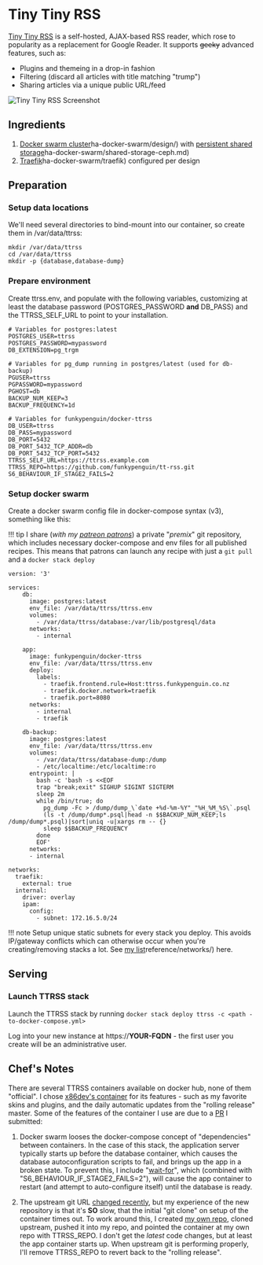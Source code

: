# Tiny Tiny RSS

[Tiny Tiny RSS](https://tt-rss.org/) is a self-hosted, AJAX-based RSS reader, which rose to popularity as a replacement for Google Reader. It supports ~~geeky~~ advanced features, such as:

* Plugins and themeing in a drop-in fashion
* Filtering (discard all articles with title matching "trump")
* Sharing articles via a unique public URL/feed

![Tiny Tiny RSS Screenshot](../images/tiny-tiny-rss.png)

## Ingredients

1. [Docker swarm cluster](https://geek-cookbook.funkypenguin.co.nz/)ha-docker-swarm/design/) with [persistent shared storage](https://geek-cookbook.funkypenguin.co.nz/)ha-docker-swarm/shared-storage-ceph.md)
2. [Traefik](https://geek-cookbook.funkypenguin.co.nz/)ha-docker-swarm/traefik) configured per design

## Preparation

### Setup data locations

We'll need several directories to bind-mount into our container, so create them in /var/data/ttrss:

```
mkdir /var/data/ttrss
cd /var/data/ttrss
mkdir -p {database,database-dump}
```

### Prepare environment

Create ttrss.env, and populate with the following variables, customizing at least the database password (POSTGRES_PASSWORD **and** DB_PASS) and the TTRSS_SELF_URL to point to your installation.

```
# Variables for postgres:latest
POSTGRES_USER=ttrss
POSTGRES_PASSWORD=mypassword
DB_EXTENSION=pg_trgm

# Variables for pg_dump running in postgres/latest (used for db-backup)
PGUSER=ttrss
PGPASSWORD=mypassword
PGHOST=db
BACKUP_NUM_KEEP=3
BACKUP_FREQUENCY=1d

# Variables for funkypenguin/docker-ttrss
DB_USER=ttrss
DB_PASS=mypassword
DB_PORT=5432
DB_PORT_5432_TCP_ADDR=db
DB_PORT_5432_TCP_PORT=5432
TTRSS_SELF_URL=https://ttrss.example.com
TTRSS_REPO=https://github.com/funkypenguin/tt-rss.git
S6_BEHAVIOUR_IF_STAGE2_FAILS=2
```

### Setup docker swarm

Create a docker swarm config file in docker-compose syntax (v3), something like this:

!!! tip
        I share (_with my [patreon patrons](https://www.patreon.com/funkypenguin)_) a private "_premix_" git repository, which includes necessary docker-compose and env files for all published recipes. This means that patrons can launch any recipe with just a ```git pull``` and a ```docker stack deploy``` 


```
version: '3'

services:
    db:
      image: postgres:latest
      env_file: /var/data/ttrss/ttrss.env
      volumes:
        - /var/data/ttrss/database:/var/lib/postgresql/data
      networks:
        - internal

    app:
      image: funkypenguin/docker-ttrss
      env_file: /var/data/ttrss/ttrss.env
      deploy:
        labels:
          - traefik.frontend.rule=Host:ttrss.funkypenguin.co.nz
          - traefik.docker.network=traefik
          - traefik.port=8080
      networks:
        - internal
        - traefik

    db-backup:
      image: postgres:latest
      env_file: /var/data/ttrss/ttrss.env
      volumes:
        - /var/data/ttrss/database-dump:/dump
        - /etc/localtime:/etc/localtime:ro
      entrypoint: |
        bash -c 'bash -s <<EOF
        trap "break;exit" SIGHUP SIGINT SIGTERM
        sleep 2m
        while /bin/true; do
          pg_dump -Fc > /dump/dump_\`date +%d-%m-%Y"_"%H_%M_%S\`.psql
          (ls -t /dump/dump*.psql|head -n $$BACKUP_NUM_KEEP;ls /dump/dump*.psql)|sort|uniq -u|xargs rm -- {}
          sleep $$BACKUP_FREQUENCY
        done
        EOF'
      networks:
      - internal

networks:
  traefik:
    external: true
  internal:
    driver: overlay
    ipam:
      config:
        - subnet: 172.16.5.0/24
```

!!! note
    Setup unique static subnets for every stack you deploy. This avoids IP/gateway conflicts which can otherwise occur when you're creating/removing stacks a lot. See [my list](https://geek-cookbook.funkypenguin.co.nz/)reference/networks/) here.


## Serving

### Launch TTRSS stack

Launch the TTRSS stack by running ```docker stack deploy ttrss -c <path -to-docker-compose.yml>```

Log into your new instance at https://**YOUR-FQDN** - the first user you create will be an administrative user.


## Chef's Notes 

There are several TTRSS containers available on docker hub, none of them "official". I chose [x86dev's container](https://github.com/x86dev/docker-ttrss) for its features - such as my favorite skins and plugins, and the daily automatic updates from the "rolling release" master. Some of the features of the container I use are due to a [PR](https://github.com/x86dev/docker-ttrss/pull/12) I submitted:

1. Docker swarm looses the docker-compose concept of "dependencies" between containers. In the case of this stack, the application server typically starts up before the database container, which causes the database autoconfiguration scripts to fail, and brings up the app in a broken state. To prevent this, I  include "[wait-for](https://github.com/Eficode/wait-for/)", which (combined with "S6_BEHAVIOUR_IF_STAGE2_FAILS=2"), will cause the app container to restart (and attempt to auto-configure itself) until the database is ready.

2. The upstream git URL [changed recently](https://discourse.tt-rss.org/t/gitlab-is-overbloated-shit-garbage/325/6), but my experience of the new repository is that it's **SO** slow, that the initial "git clone" on setup of the container times out. To work around this, I created [my own repo](https://github.com/funkypenguin/tt-rss.git), cloned upstream, pushed it into my repo, and pointed the container at my own repo with TTRSS_REPO. I don't get the _latest_ code changes, but at least the app container starts up. When upstream git is performing properly, I'll remove TTRSS_REPO to revert back to the "rolling release".

